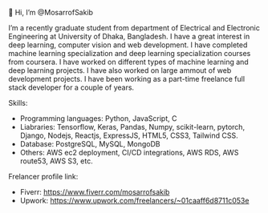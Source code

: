 👋 Hi, I’m @MosarrofSakib


I’m a recently graduate student from department of Electrical and Electronic Engineering at University of Dhaka, Bangladesh. I have a great interest in deep learning, computer vision and web development. I have completed machine learning specialization and deep learning specialization courses from coursera. I have worked on different types of machine learning and deep learning projects. I have also worked on large ammout of web development projects. I have been working as a part-time freelance full stack developer for a couple of years. 


Skills:
- Programming languages: Python, JavaScript, C
- Liabraries: Tensorflow, Keras, Pandas, Numpy, scikit-learn, pytorch, Django, Nodejs, Reactjs, ExpressJS, HTML5, CSS3, Tailwind CSS.
- Database: PostgreSQL, MySQL, MongoDB
- Others: AWS ec2 deployment, CI/CD integrations, AWS RDS, AWS route53, AWS S3, etc.

Frelancer profile link:
- Fiverr: https://www.fiverr.com/mosarrofsakib
- Upwork: https://www.upwork.com/freelancers/~01caaff6d8711c053e

<!---
MosarrofSakib/MosarrofSakib is a ✨ special ✨ repository because its `README.md` (this file) appears on your GitHub profile.
You can click the Preview link to take a look at your changes.
--->
